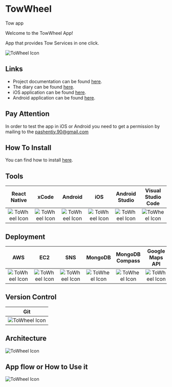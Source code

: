 # TowWheel
Tow app

Welcome to the TowWheel App!

App that provides Tow Services in one click.

![ToWheel Icon](https://i.ibb.co/BGk2yB4/Icon-1024-no-ALPHA.png)

## Links
* Project documentation can be found [here](https://github.com/pashentiy/TowWheel).
* The diary can be found [here](https://trello.com/b/SDygVqxq/towheel).
* iOS application can be found [here](https://testflight.apple.com/join/bQumK6EJ).
* Android application can be found [here](https://play.google.com/apps/testing/com.towwheel).

## Pay Attention
In order to test the app in iOS or Android you need to get a permission by mailing to the pashentiy.90@gmail.com

## How To Install
You can find how to install [here](https://github.com/pashentiy/TowWheel/wiki/User-Manual#how-to-install).

## Tools

|React Native|xCode|Android|iOS|Android Studio|Visual Studio Code|
|:----:|:---------:|:--------:|:--------:|:--------:|:--------:|
|![ToWheel Icon](https://i.ibb.co/TbnrfM9/rnTools.png)|![ToWheel Icon](https://i.ibb.co/5kp0CmV/x-Code-Tools.png)|![ToWheel Icon](https://i.ibb.co/6wqmLXp/android-Tools.png)|![ToWheel Icon](https://i.ibb.co/txh2W83/iosTools.png)|![ToWheel Icon](https://i.ibb.co/f16YpYP/android-Studio-Tools.png)|![ToWheel Icon](https://i.ibb.co/xjShX07/New-Project-87.png)|

## Deployment

|AWS|EC2|SNS|MongoDB|MongoDB Compass|Google Maps API|
|:----:|:---------:|:--------:|:--------:|:--------:|:-------:|
|![ToWheel Icon](https://i.ibb.co/5xtP9m8/awsDep.png)|![ToWheel Icon](https://i.ibb.co/0QwLtnF/aws-EC2-Dep.png)|![ToWheel Icon](https://i.ibb.co/Bwdp6HM/aws-SNSDep.png)|![ToWheel Icon](https://i.ibb.co/HDnNJZs/mongo-Db-Dep.png)|![ToWheel Icon](https://i.ibb.co/0CmZC4y/mongo-Db-Compass-Dep.png)|![ToWheel Icon](https://i.ibb.co/ZBvg3Q6/Google-Maps-API.png)|


## Version Control

|Git|
|:----:|
|![ToWheel Icon](https://i.ibb.co/MSMnBnz/New-Project-87.png)|

## Architecture
![ToWheel Icon](https://i.ibb.co/DrYwk6J/app-architecture-showing-the-Google-Maps-API-and-the-connection-with-the-databases-2.png)
## App flow or How to Use it
![ToWheel Icon](https://i.ibb.co/yh5hDZk/To-Wheel-Flow.png)
